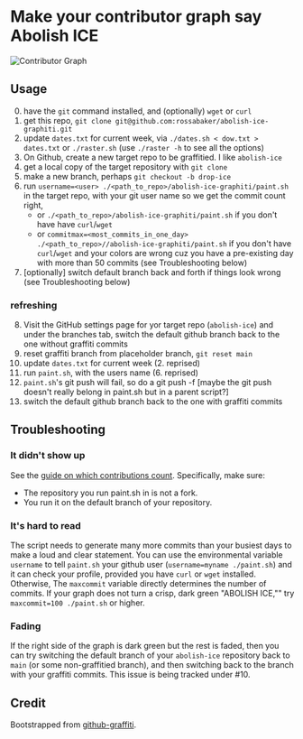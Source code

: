 # Make your contributor graph say Abolish ICE

![Contributor Graph](graph.png)

## Usage

0. have the `git` command installed, and (optionally) `wget` or `curl`
1. get this repo, `git clone git@github.com:rossabaker/abolish-ice-graphiti.git`
2. update `dates.txt` for current week, via `./dates.sh < dow.txt > dates.txt` or `./raster.sh` (use `./raster -h` to see all the options)
2. On Github, create a new target repo to be graffitied.  I like `abolish-ice`
3. get a local copy of the target repository with `git clone`
4. make a new branch, perhaps `git checkout -b drop-ice`
6. run `username=<user> ./<path_to_repo>/abolish-ice-graphiti/paint.sh` in the target repo, with your git user name so we get the commit count right,
   - or  `./<path_to_repo>/abolish-ice-graphiti/paint.sh` if you don't have have `curl`/`wget`
   - or `commitmax=<most_commits_in_one_day> ./<path_to_repo>//abolish-ice-graphiti/paint.sh` if you don't have `curl`/`wget` and your colors are wrong cuz you have a pre-existing day with more than 50 commits (see Troubleshooting below)
7. [optionally] switch default branch back and forth if things look wrong (see Troubleshooting below)

### refreshing
8. Visit the GitHub settings page for yor target repo (`abolish-ice`) and under the branches tab, switch the default github branch back to the one without graffiti commits
10. reset graffiti branch from placeholder branch, `git reset main`
11. update `dates.txt` for current week (2. reprised)
12. run `paint.sh`, with the users name (6. reprised)
13. `paint.sh`'s git push will fail, so do a git push -f [maybe the git push doesn't really belong in paint.sh but in a parent script?]
14. switch the default github branch back to the one with graffiti commits

## Troubleshooting

### It didn't show up

See the [guide on which contributions count](https://help.github.com/en/github/setting-up-and-managing-your-github-profile/why-are-my-contributions-not-showing-up-on-my-profile).
Specifically, make sure:

* The repository you run paint.sh in is not a fork.
* You run it on the default branch of your repository.

### It's hard to read

The script needs to generate many more commits than your busiest days to make a loud and clear statement.  You can use the environmental variable `username` to tell `paint.sh` your github user (`username=myname ./paint.sh`) and it can check your profile, provided you have `curl` or `wget` installed. Otherwise, The `maxcommit` variable directly determines the number of commits.  If your graph does not turn a crisp, dark green "ABOLISH ICE,"" try `maxcommit=100 ./paint.sh` or higher.

### Fading

If the right side of the graph is dark green but the rest is faded, then you can try switching the default branch of your `abolish-ice` repository back to `main` (or some non-graffitied branch), and then switching back to the branch with your graffiti commits. This issue is being tracked under #10.

## Credit

Bootstrapped from [github-graffiti](https://github.com/mavrk/github-graffiti).
